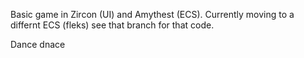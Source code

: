 Basic game in Zircon (UI) and Amythest (ECS). Currently moving to a differnt ECS (fleks) see that branch for that code.



Dance dnace
